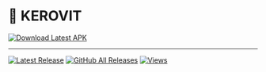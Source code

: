 # 📱 KEROVIT


<a href="https://github.com/PINAK-WORK/KEROVIT/releases/latest">
    <img src="https://img.shields.io/badge/Download-Latest%20APK-27C879?style=for-the-badge&logo=android&logoColor=white&labelColor=24292e" alt="Download Latest APK">
</a>


<hr>

</div>

[![Latest Release](https://img.shields.io/github/v/release/PINAK-WORK/KEROVIT?style=for-the-badge&logo=android&logoColor=white&labelColor=24292e&color=27C879)](https://github.com/PINAK-WORK/KEROVIT/releases/latest)
[![GitHub All Releases](https://img.shields.io/github/downloads/PINAK-WORK/KEROVIT/total.svg?style=for-the-badge&logo=github&logoColor=white&labelColor=24292e&color=27C879)](https://github.com/PINAK-WORK/KEROVIT/releases)
[![Views](https://komarev.com/ghpvc/?username=PINAK-WORK&repo=KEROVIT&label=Total+Views&color=27C879&style=for-the-badge)](https://github.com/PINAK-WORK/KEROVIT)

</div>


